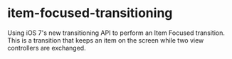 item-focused-transitioning
==========================

Using iOS 7's new transitioning API to perform an Item Focused transition. This is a transition that keeps an item on the screen while two view controllers are exchanged.
